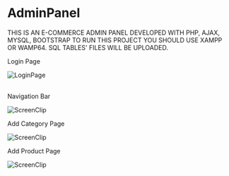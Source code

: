 
# AdminPanel


THIS IS AN E-COMMERCE ADMIN PANEL DEVELOPED WITH PHP, AJAX, MYSQL, BOOTSTRAP
TO RUN THIS PROJECT YOU SHOULD USE XAMPP OR WAMP64. SQL TABLES' FILES WILL BE UPLOADED.

Login Page

![LoginPage](https://user-images.githubusercontent.com/70219430/186894704-5f4c1fe4-3a37-4844-9461-117fc591d714.png)

<br>
Navigation Bar

![ScreenClip](https://user-images.githubusercontent.com/70219430/186895161-609166d5-04a4-4aea-a6e5-0c4d25b256be.png)

Add Category Page

![ScreenClip](https://user-images.githubusercontent.com/70219430/186895269-d93e403b-7bcc-448c-a485-b361d7d9981f.png)

Add Product Page

![ScreenClip](https://user-images.githubusercontent.com/70219430/186895302-09ecca5f-330b-41a1-9972-400ec4df7ff4.png)
